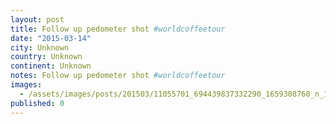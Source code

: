 ```yaml
---
layout: post
title: Follow up pedometer shot #worldcoffeetour
date: "2015-03-14"
city: Unknown
country: Unknown
continent: Unknown
notes: Follow up pedometer shot #worldcoffeetour
images:
  - /assets/images/posts/201503/11055701_694439837332290_1659308760_n_17843036449001623.jpg
published: 0
---
```

